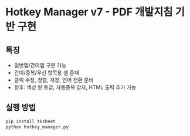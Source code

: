 # Hotkey Manager v7 - PDF 개발지침 기반 구현

## 특징
- 일반앱/간이앱 구분 가능
- 간이/중복/우선 항목용 셀 존재
- 클릭 수정, 정렬, 저장, 언어 전환 준비
- 향후: 색상 원 토글, 자동중복 감지, HTML 출력 추가 가능

## 실행 방법
```bash
pip install tksheet
python hotkey_manager.py
```
